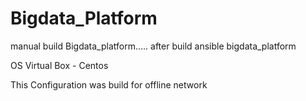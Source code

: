 # Bigdata_Platform

manual build Bigdata_platform..... after build ansible bigdata_platform

OS
Virtual Box - Centos

This Configuration was build for offline network
